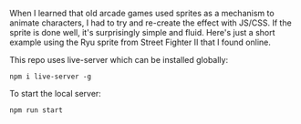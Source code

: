 When I learned that old arcade games used sprites as a mechanism to animate characters, I had to try and re-create the effect with JS/CSS. If the sprite is done well, it's surprisingly simple and fluid. Here's just a short example using the Ryu sprite from Street Fighter II that I found online.

This repo uses live-server which can be installed globally:
```
npm i live-server -g
```

To start the local server:
```
npm run start
```